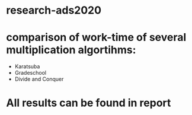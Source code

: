 # research-ads2020
# comparison of work-time of several multiplication algortihms:
- Karatsuba
- Gradeschool 
- Divide and Conquer 
# All results can be found in report 
